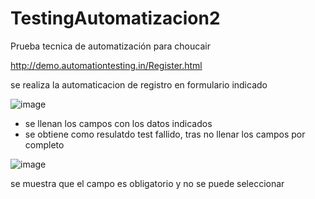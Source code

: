 # TestingAutomatizacion2

Prueba tecnica de automatización para choucair

http://demo.automationtesting.in/Register.html

se realiza la automaticacion de registro en formulario indicado

![image](https://user-images.githubusercontent.com/42309437/161452955-52cb79ef-79e2-46dd-8263-4c31ab49823b.png)

- se llenan los campos con los datos indicados 
- se obtiene como resulatdo test fallido, tras no llenar los campos por completo 

![image](https://user-images.githubusercontent.com/42309437/161453013-8805a7f1-df6d-45b9-bf08-70b52bf61ec5.png)

se muestra que el campo es obligatorio y no se puede seleccionar
